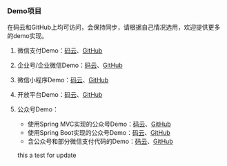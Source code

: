 
### Demo项目
在码云和GitHub上均可访问，会保持同步，请根据自己情况选用，欢迎提供更多的demo实现。

1. 微信支付Demo：[码云](http://gitee.com/binary/weixin-java-pay-demo)、[GitHub](http://github.com/binarywang/weixin-java-pay-demo)
1. 企业号/企业微信Demo：[码云](http://gitee.com/binary/weixin-java-cp-demo)、[GitHub](http://github.com/binarywang/weixin-java-cp-demo)
1. 微信小程序Demo：[码云](http://gitee.com/binary/weixin-java-miniapp-demo)、[GitHub](http://github.com/binarywang/weixin-java-miniapp-demo)
1. 开放平台Demo：[码云](http://gitee.com/binary/weixin-java-open-demo)、[GitHub](http://github.com/binarywang/weixin-java-open-demo)
1. 公众号Demo：
	- 使用Spring MVC实现的公众号Demo：[码云](http://gitee.com/binary/weixin-java-mp-demo)、[GitHub](http://github.com/binarywang/weixin-java-mp-demo)
	- 使用Spring Boot实现的公众号Demo：[码云](http://gitee.com/binary/weixin-java-mp-demo-springboot)、[GitHub](http://github.com/binarywang/weixin-java-mp-demo-springboot)
	- 含公众号和部分微信支付代码的Demo：[码云](http://gitee.com/binary/weixin-java-tools-springmvc)、[GitHub](http://github.com/Wechat-Group/weixin-java-tools-springmvc)

	
	this a test for update